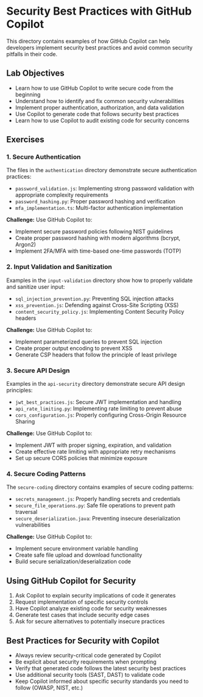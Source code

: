 # Security Best Practices with GitHub Copilot

This directory contains examples of how GitHub Copilot can help developers implement security best practices and avoid common security pitfalls in their code.

## Lab Objectives

- Learn how to use GitHub Copilot to write secure code from the beginning
- Understand how to identify and fix common security vulnerabilities
- Implement proper authentication, authorization, and data validation
- Use Copilot to generate code that follows security best practices
- Learn how to use Copilot to audit existing code for security concerns

## Exercises

### 1. Secure Authentication

The files in the `authentication` directory demonstrate secure authentication practices:

- `password_validation.js`: Implementing strong password validation with appropriate complexity requirements
- `password_hashing.py`: Proper password hashing and verification
- `mfa_implementation.ts`: Multi-factor authentication implementation

**Challenge:** Use GitHub Copilot to:
- Implement secure password policies following NIST guidelines
- Create proper password hashing with modern algorithms (bcrypt, Argon2)
- Implement 2FA/MFA with time-based one-time passwords (TOTP)

### 2. Input Validation and Sanitization

Examples in the `input-validation` directory show how to properly validate and sanitize user input:

- `sql_injection_prevention.py`: Preventing SQL injection attacks
- `xss_prevention.js`: Defending against Cross-Site Scripting (XSS)
- `content_security_policy.js`: Implementing Content Security Policy headers

**Challenge:** Use GitHub Copilot to:
- Implement parameterized queries to prevent SQL injection
- Create proper output encoding to prevent XSS
- Generate CSP headers that follow the principle of least privilege

### 3. Secure API Design

Examples in the `api-security` directory demonstrate secure API design principles:

- `jwt_best_practices.js`: Secure JWT implementation and handling
- `api_rate_limiting.py`: Implementing rate limiting to prevent abuse
- `cors_configuration.js`: Properly configuring Cross-Origin Resource Sharing

**Challenge:** Use GitHub Copilot to:
- Implement JWT with proper signing, expiration, and validation
- Create effective rate limiting with appropriate retry mechanisms
- Set up secure CORS policies that minimize exposure

### 4. Secure Coding Patterns

The `secure-coding` directory contains examples of secure coding patterns:

- `secrets_management.js`: Properly handling secrets and credentials
- `secure_file_operations.py`: Safe file operations to prevent path traversal
- `secure_deserialization.java`: Preventing insecure deserialization vulnerabilities

**Challenge:** Use GitHub Copilot to:
- Implement secure environment variable handling
- Create safe file upload and download functionality
- Build secure serialization/deserialization code

## Using GitHub Copilot for Security

1. Ask Copilot to explain security implications of code it generates
2. Request implementation of specific security controls
3. Have Copilot analyze existing code for security weaknesses
4. Generate test cases that include security edge cases
5. Ask for secure alternatives to potentially insecure practices

## Best Practices for Security with Copilot

- Always review security-critical code generated by Copilot
- Be explicit about security requirements when prompting
- Verify that generated code follows the latest security best practices
- Use additional security tools (SAST, DAST) to validate code
- Keep Copilot informed about specific security standards you need to follow (OWASP, NIST, etc.)